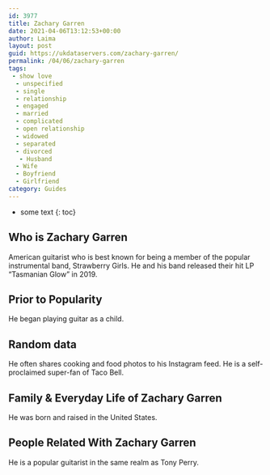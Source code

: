 ```yaml
---
id: 3977
title: Zachary Garren
date: 2021-04-06T13:12:53+00:00
author: Laima
layout: post
guid: https://ukdataservers.com/zachary-garren/
permalink: /04/06/zachary-garren
tags:
 - show love
  - unspecified
  - single
  - relationship
  - engaged
  - married
  - complicated
  - open relationship
  - widowed
  - separated
  - divorced
   - Husband
  - Wife
  - Boyfriend
  - Girlfriend
category: Guides
---
```


* some text
{: toc}


## Who is Zachary Garren
                  
                  
                  
American guitarist who is best known for being a member of the popular instrumental band, Strawberry Girls. He and his band released their hit LP &#8220;Tasmanian Glow&#8221; in 2019.
                  
              
            
              
            
                
                
                
## Prior to Popularity
                  
                  
                  
He began playing guitar as a child.
                  
              
            
              
            
                
                
                
## Random data
                  
                  
                  
He often shares cooking and food photos to his Instagram feed. He is a self-proclaimed super-fan of Taco Bell.
                  
              
            
              
            
                
                
                
## Family & Everyday Life of Zachary Garren
                  
                  
                  
He was born and raised in the United States.
                  
              
            
              
            
                
                
                
## People Related With Zachary Garren
                  
                  
                  
He is a popular guitarist in the same realm as Tony Perry.
                  
              
            
              
            
                
              
            
              
              
            
            
              
            
          
          
          